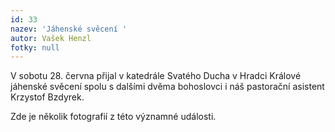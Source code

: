 ```yaml
---
id: 33
nazev: 'Jáhenské svěcení '
autor: Vašek Henzl
fotky: null
---
```

V sobotu 28. června přijal v katedrále Svatého Ducha v Hradci Králové jáhenské svěcení spolu s dalšími dvěma bohoslovci i náš pastorační asistent Krzystof Bzdyrek.
<p>
Zde je několik fotografií z této významné události. 
<p>
